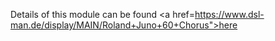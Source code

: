 Details of this module can be found <a href=https://www.dsl-man.de/display/MAIN/Roland+Juno+60+Chorus">here</a>
